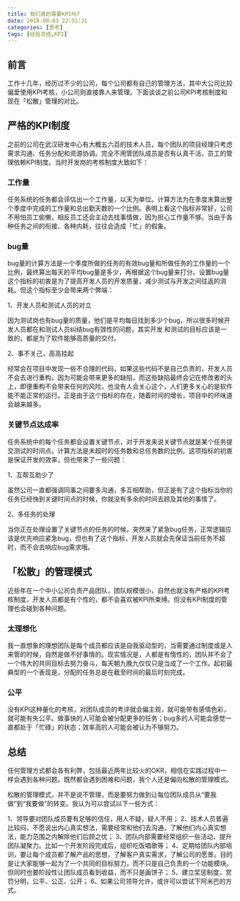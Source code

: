 ```yaml
---
title: 我们真的需要KPI吗?
date: 2018-08-03 22:51:21
categories: [思考]
tags: [经验总结,KPI]
---
```


## 前言

工作十几年，经历过不少的公司，每个公司都有自己的管理方法，其中大公司比较偏爱使用KPI考核，小公司则直接靠人来管理。下面谈谈之前公司KPI考核制度和现在「松散」管理的对比。

## 严格的KPI制度

之前的公司在武汉研发中心有大概五六百的技术人员，每个团队的项目经理只考虑需求沟通、任务分配和资源协调。完全不用管团队成员是否有认真干活，员工的管理依赖KPI制度。当时开发岗的考核制度大致如下：

### 工作量

任务系统的任务都会评估出一个工作量，以天为单位。计算方法为在季度末算出整个季度中完成的工作量和总出勤天数的一个比例。表明上看这个指标非常好，公司不用怕员工偷懒，相反员工还会主动去找事情做，因为担心工作量不够。当由于各种任务之间的衔接、各种内耗，往往会造成「忙」的假象。

### bug量

bug量的计算方法是一个季度所做的任务的有效bug量和所做任务的工作量的一个比例，最终算出每天的平均bug量是多少，再根据这个bug量来打分。设置bug量这个指标的初衷是为了提高开发人员的开发质量，减少测试与开发之间往返的消耗。但这个指标至少会带来两个弊端：

1、开发人员和测试人员的对立

因为测试岗也有bug量的质量，他们是平均每日找到多少个bug，所以很多时候开发人员都在和测试人员纠结bug有效性的问题，其实开发 和测试的目标应该是一致的，都是为了软件能够高质量的交付。

2、事不关己，高高挂起

经常会在项目中发现一些不合理的代码，如果这些代码不是自己负责的，开发人员不会去进行重构，因为可能会带来更多的缺陷，而这些缺陷最终会记在修改者的头上，即便重构不会带来任何的风险，也没有人会关心这个，人们更多关心的是软件能不能正常的运行。正是由于这个指标的存在，随着时间的增长，项目中的坏味道会越来越多。

### 关键节点达成率

任务系统中的每个任务都会设置关键节点，对于开发来说关键节点就是某个任务提交测试的时间点。计算方法是未超时的任务数和总任务数的比例。这项指标的初衷是保证开发的效率，但也带来了一些问题：

1、互帮互助少了

虽然公司一直都强调同事之间要多沟通，多互相帮助，但正是有了这个指标当你的任务已经快到关键时间点的时候，你就没有多余的时间去顾及其他的事情了。

2、多任务的处理

当你正在处理设置了关键节点的任务的时候，突然来了紧急bug任务，正常逻辑应该是优先响应紧急bug，但也有了这个指标，开发人员就会先保证当前任务不超时，而不会去响应bug需求哦。

## 「松散」的管理模式

近些年在一个中小公司负责产品团队，团队规模很小，自然也就没有严格的KPI考核制度，开发人员都是有个性的，都不会喜欢被KPI所束缚。但没有KPI制度的管理也会碰到各种问题。

### 太理想化

我一直想象的理想团队是每个成员都应该是自我驱动型的，当需要通过制度或是人来管的时候，自然是做不好事情的。现实情况是，人都是有惰性的，团队并不会了一个伟大的共同目标去努力奋斗，每天朝九晚九仅仅只是当成了一个工作。起初最典型的一个表现是，分配的任务总是在截至时间的最后时刻完成。

### 公平

没有KPI这种量化的考核，对团队成员的考评就会偏主观，就可能带有感情色彩，就可能有失公平。做事快的人可能会被分配更多的任务；bug多的人可能会感觉一直都处于「忙碌」的状态；效率高的人可能会被认为不够努力。

## 总结

任何管理方式都会各有利弊，包括最近两年比较火的OKR，相信在实践过程中一样会遇到各种问题。既然都会遇到困难和问题，我个人还是偏向松散的管理模式。

松散的管理模式，并不是说不管理，而是要努力做到让每位团队成员从“要我做”到“我要做”的转变。我认为可以尝试以下一些方式：

1、领导要对团队成员要有足够的信任，用人不疑，疑人不用；
2、技术人员普遍比较闷，不愿说出内心真实想法，需要经常和他们去沟通，了解他们内心真实想法，能力范围之内解除他们后顾之忧；
3、团队内部需要经常组织一些活动，提升团队凝聚力。比如一个开发阶段完成后，组织吃饭唱歌等；
4、定期给团队内部培训，要让每个成员都了解产品的思想，了解客户真实需求，了解公司的愿景。目的是让大家能够一起为了一个共同的目标努力，而不只是自己负责的一个功能模块。但同时也要阶段性让团队成员看到收益，而不只是画饼子；
5、建立奖惩制度，赏罚分明，公平、公正、公开；
6、如果公司领导允许，或许可以尝试下阿米巴的方式。

